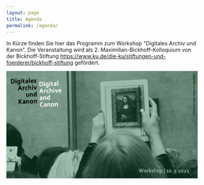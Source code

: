 ```yaml
---
layout: page
title: Agenda
permalink: /agenda/
---
```

 
<div class="language-container">
<section lang="de" markdown="1">

In Kürze finden Sie hier das Programm zum Workshop "Digitales Archiv und Kanon". 
Die Veranstaltung wird als 2. Maximilian-Bickhoff-Kolloquium von der Bickhoff-Stiftung <a href="https://www.ku.de/die-ku/stiftungen-und-foerderer/bickhoff-stiftung">https://www.ku.de/die-ku/stiftungen-und-foerderer/bickhoff-stiftung</a> gefördert. 

</section>

<section lang="en" markdown="1">

</section>
</div>


![](images/cover.png)



